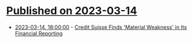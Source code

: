 # [Published on 2023-03-14](index.md)

* [2023-03-14, 18:00:00](https://slashdot.org/story/23/03/14/1654232/credit-suisse-finds-material-weakness-in-its-financial-reporting?utm_source=rss1.0mainlinkanon&utm_medium=feed) - [Credit Suisse Finds 'Material Weakness' in Its Financial Reporting](https://slashdot.org/story/23/03/14/1654232/credit-suisse-finds-material-weakness-in-its-financial-reporting?utm_source=rss1.0mainlinkanon&utm_medium=feed)
